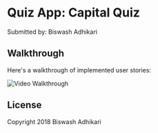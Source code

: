 # Quiz App: Capital Quiz


Submitted by: Biswash Adhikari



## Walkthrough

Here's a walkthrough of implemented user stories:

<img src='https://media.giphy.com/media/2WGEqvBNV9ZcgaCG0Y/giphy.gif' title='Video Walkthrough' width='' alt='Video Walkthrough' />


## License

Copyright 2018 Biswash Adhikari

